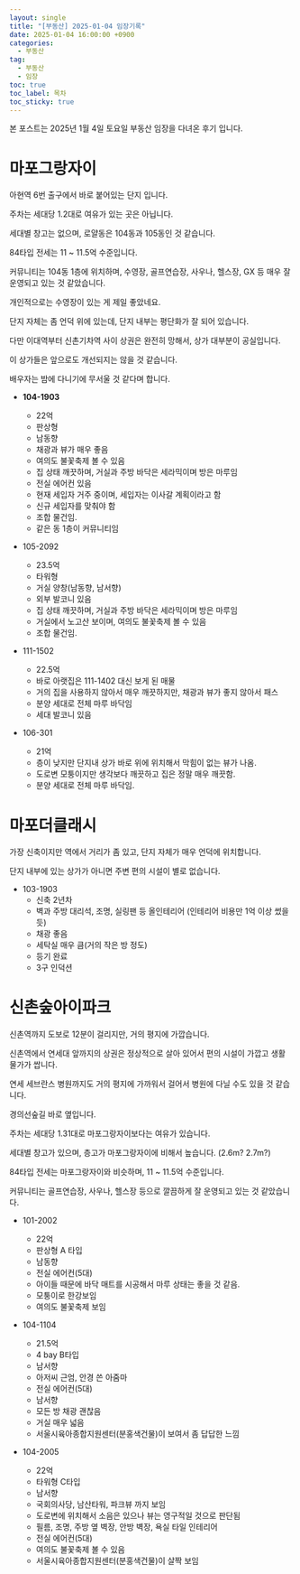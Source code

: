 ```yaml
---
layout: single
title: "[부동산] 2025-01-04 임장기록"
date: 2025-01-04 16:00:00 +0900
categories: 
  - 부동산
tag: 
  - 부동산
  - 임장
toc: true
toc_label: 목차
toc_sticky: true
---
```


<script>
var password = prompt("Enter the password:");
if (password !== "2233") {
    document.body.innerHTML = "Access Denied";
}
</script>

본 포스트는 2025년 1월 4일 토요일 부동산 임장을 다녀온 후기 입니다.

# 마포그랑자이

아현역 6번 출구에서 바로 붙어있는 단지 입니다.

주차는 세대당 1.2대로 여유가 있는 곳은 아닙니다.

세대별 창고는 없으며, 로얄동은 104동과 105동인 것 같습니다.

84타입 전세는 11 ~ 11.5억 수준입니다.

커뮤니티는 104동 1층에 위치하며, 수영장, 골프연습장, 사우나, 헬스장, GX 등 매우 잘 운영되고 있는 것 같았습니다.

개인적으로는 수영장이 있는 게 제일 좋았네요.

단지 자체는 좀 언덕 위에 있는데, 단지 내부는 평단화가 잘 되어 있습니다.

다만 이대역부터 신촌기차역 사이 상권은 완전히 망해서, 상가 대부분이 공실입니다.

이 상가들은 앞으로도 개선되지는 않을 것 같습니다.

배우자는 밤에 다니기에 무서울 것 같다며 합니다.

* **104-1903**
  - 22억
  - 판상형
  - 남동향
  - 채광과 뷰가 매우 좋음
  - 여의도 불꽃축제 볼 수 있음
  - 집 상태 깨끗하며, 거실과 주방 바닥은 세라믹이며 방은 마루임
  - 전실 에어컨 있음
  - 현재 세입자 거주 중이며, 세입자는 이사갈 계획이라고 함
  - 신규 세입자를 맞춰야 함
  - 조합 물건임.
  - 같은 동 1층이 커뮤니티임

* 105-2092
  - 23.5억
  - 타워형
  - 거실 양창(남동향, 남서향)
  - 외부 발코니 있음
  - 집 상태 깨끗하며, 거실과 주방 바닥은 세라믹이며 방은 마루임
  - 거실에서 노고산 보이며, 여의도 불꽃축제 볼 수 있음
  - 조합 물건임.

* 111-1502
  - 22.5억
  - 바로 아랫집은 111-1402 대신 보게 된 매물
  - 거의 집을 사용하지 않아서 매우 깨끗하지만, 채광과 뷰가 좋지 않아서 패스  
  - 분양 세대로 전체 마루 바닥임
  - 세대 발코니 있음

* 106-301
  - 21억
  - 층이 낮지만 단지내 상가 바로 위에 위치해서 막힘이 없는 뷰가 나옴.
  - 도로변 모퉁이지만 생각보다 깨끗하고 집은 정말 매우 깨끗함.
  - 분양 세대로 전체 마루 바닥임.

# 마포더클래시

가장 신축이지만 역에서 거리가 좀 있고, 단지 자체가 매우 언덕에 위치합니다.

단지 내부에 있는 상가가 아니면 주변 편의 시설이 별로 없습니다.

* 103-1903
  - 신축 2년차
  - 벽과 주방 대리석, 조명, 실링팬 등 올인테리어 (인테리어 비용만 1억 이상 썼을 듯)
  - 채광 좋음
  - 세탁실 매우 큼(거의 작은 방 정도)
  - 등기 완료
  - 3구 인덕션

# 신촌숲아이파크

신촌역까지 도보로 12분이 걸리지만, 거의 평지에 가깝습니다.

신촌역에서 연세대 앞까지의 상권은 정상적으로 살아 있어서 편의 시설이 가깝고 생활 물가가 쌉니다.

연세 세브란스 병원까지도 거의 평지에 가까워서 걸어서 병원에 다닐 수도 있을 것 같습니다.

경의선숲길 바로 옆입니다.

주차는 세대당 1.31대로 마포그랑자이보다는 여유가 있습니다.

세대별 창고가 있으며, 층고가 마포그랑자이에 비해서 높습니다. (2.6m? 2.7m?)

84타입 전세는 마포그랑자이와 비슷하며, 11 ~ 11.5억 수준입니다.

커뮤니티는 골프연습장, 사우나, 헬스장 등으로 깔끔하게 잘 운영되고 있는 것 같았습니다.

* 101-2002
  - 22억
  - 판상형 A 타입
  - 남동향
  - 전실 에어컨(5대)
  - 아이들 때문에 바닥 매트를 시공해서 마루 상태는 좋을 것 같음.
  - 모퉁이로 한강보임
  - 여의도 불꽃축제 보임

* 104-1104
  - 21.5억
  - 4 bay B타입
  - 남서향
  - 아저씨 근엄, 안경 쓴 아줌마
  - 전실 에어컨(5대)
  - 남서향
  - 모든 방 채광 괜찮음
  - 거실 매우 넓음
  - 서울시육아종합지원센터(분홍색건물)이 보여서 좀 답답한 느낌

* 104-2005
  - 22억
  - 타워형 C타입
  - 남서향
  - 국회의사당, 남산타워, 파크뷰 까지 보임
  - 도로변에 위치해서 소음은 있으나 뷰는 영구적일 것으로 판단됨
  - 필름, 조명, 주방 옆 벽장, 안방 벽장, 욕실 타일 인테리어
  - 전실 에어컨(5대)
  - 여의도 불꽃축제 볼 수 있음
  - 서울시육아종합지원센터(분홍색건물)이 살짝 보임
